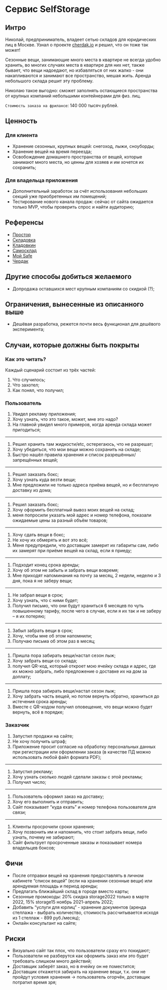 # Сервис SelfStorage
## Интро
Николай, предприниматель, владеет сетью складов для юридических лиц в Москве. Узнал о проекте [cherdak.io](https://cherdak.io/) и решил, что он тоже так может!

Сезонные вещи, занимающие много места в квартире не всегда удобно хранить, во многих случаях места в квартире для них нет, также бывает, что вещи надоедают, но избавляться от них жалко - они накапливаются и занимают все пространство, мешая жить. Аренда небольшого склада решит эту проблему.

Николаю такое выгодно: сможет заполнять остающиеся пространства от крупных компаний небольшими контейнерами для физ. лиц.

`Стоимость заказа на фрилансе`: 140 000 тысяч рублей.

## Ценность
### Для клиента
- Хранение сезонных, крупных вещей: снегоход, лыжи, сноуборды;
- Хранение вещей на время переезда;
- Освобождение домашнего пространства от вещей, которые занимают много места, но ценны для хозяев и им хочется их сохранить;
### Для владельца приложения
- Дополнительный заработок за счёт использования небольших секций уже приобретенных им помещений;
- Тестирование нового канала продаж: сейчас от сайта ожидается только MVP, чтобы проверить спрос и найти аудиторию;

## Референсы
- [Простор](https://prostor-sklad.ru/)
- [Складовка](https://www.skladovka.ru/)
- [Кладовкин](https://kladovkin.ru/)
- [Самосклад](https://www.samosklad.ru/)
- [Мой Safe](https://www.my-safe.ru/)
- [Чердак](https://cherdak.io/)

## Другие способы добиться желаемого
- Допродажа оставшихся мест крупным компаниям со скидкой (?);

## Ограничения, вынесенные из описанного выше
- Дешёвая разработка, режется почти весь функционал для дешёвого
эксперимента;

## Случаи, которые должны быть покрыты
### Как это читать?
Каждый сценарий состоит из трёх частей:
1. Что случилось;
2. Что захотел;
3. Как понял, что получил;
   
### Пользователь
1. Увидел рекламу приложения;
2. Хочу узнать, что это такое, может, мне это надо?
3. На главной увидел много примеров, когда аренда склада может пригодиться;
---
1. Решил хранить там жидкости/etc, остерегаюсь, что не разрешат;
2. Хочу убедиться, что мои вещи можно сохранить на складе;
3. Быстро нашёл правила хранения и список разрешённых/запрещённых вещей;
---
1. Решил заказать бокс;
2. Хочу узнать куда везти вещи;
3. Мне предложили не только адреса приёма вещей, но и бесплатную доставку из дома;
---
1. Решил заказать бокс;
2. Хочу оформить бесплатный вывоз моих вещей на склад;
3. меня попросили указать мой адрес и номер телефона, показали ожидаемые цены за разный объём товаров;
---
1. Хочу сдать вещи в бокс;
2. Не хочу их обмерять и вот это всё;
3. Меня предупредили, что доставщик замерит их габариты сам, либо их замерят при приёме вещей на склад, если я приеду;
---
1. Подходит конец срока аренды;
2. Хочу об этом не забыть и забрать вещи вовремя;
3. Мне приходят напоминания на почту за месяц, 2 недели, неделю и 3 дня, пока я не заберу вещи;
---
1. Не забрал вещи в срок;
2. Хочу узнать, что с ними будет;
3. Получил письмо, что они будут храниться 6 месяцев по чуть повышенному тарифу, после чего в случае, если я их так и не заберу – я их потеряю;
---
1. Забыл забрать вещи в срок;
2. Хочу, чтобы мне об этом напомнили;
3. Получаю письма об этом раз в месяц;
---
1. Пришла пора забирать вещи/настал сезон лыж;
2. Хочу забрать вещи со склада;
3. получил QR-код, который откроет мою ячейку склада и адрес, где их можно забрать, либо предложение о доставке их на дом за доплату;
---
1. Пришла пора забирать вещи/настал сезон лыж;
2. Хочу забрать часть вещей, но потом вернуть обратно, храниться до истечения срока аренды;
3. Вместе с QR-кодом получил оповещение, что вещи можно будет вернуть, всё в порядке;
   
### Заказчик
1. Запустил продажи на сайте;
2. Не хочу получить штраф;
3. Приложение просит согласие на обработку персональных данных при регистрации или оформлении заказа (в качестве ПД можно использовать любой файл формата PDF);
---
1. Запустил рекламу;
2. Хочу узнать сколько людей сделали заказы с этой рекламы;
3. Получил число;
---
1. Пользователь оформил заказ на доставку;
2. Хочу его выполнить и отправить;
3. Сайт показывает “куда ехать” и номер телефона пользователя для связи;
---
1. Клиенты просрочили сроки хранения;
2. Хочу позвонить им и напомнить, что стоит забрать вещи, либо узнать, почему не забирают;
3. Сайт фильтрует просроченные заказы и показывает номера владельцев боксов;

## Фичи
- После отправки вещей на хранения предоставлять в личном кабинете “список вещей” (если на хранении сезонные вещи) или арендуемая площадь и период аренды;
- Предлагать ближайший склад в городе вместо карты;
- Сезонные промокоды: 20% скидка storage2022 только в марте 2022, 15% storage15 ноябрь 2021-апрель 2022;
- Добавить “услуги для юрлиц” - хранение документов (аренда стеллажа - выбрать количество, стоимость рассчитывается исходя из 1 стеллаж - 899 руб./месяц);
- Онлайн консультант на сайте;

## Риски
- Визуально сайт так плох, что пользователи сразу его покидают;
- Пользователи не разберутся как оформить заказ или это будет требовать слишком много действий;
- Доставщик заберёт заказ, но в ячейку он не поместится;
- Доставщик откажется забирать на хранение вещи, т.к. они не пройдут условия хранения → пользователь огорчён, доставщик потратил время зря;
